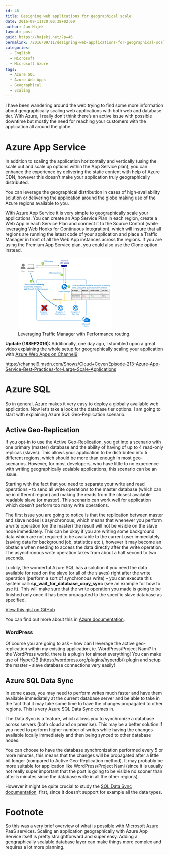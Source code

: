 ```yaml
---
id: 46
title: Designing web applications for geographical scale
date: 2016-09-11T20:00:38+02:00
author: Jan Hajek
layout: post
guid: https://hajekj.net/?p=46
permalink: /2016/09/11/designing-web-applications-for-geographical-scale/
categories:
  - English
  - Microsoft
  - Microsoft Azure
tags:
  - Azure SQL
  - Azure Web Apps
  - Geographical
  - Scaling
---
```


<p>I have been wandering around the web trying to find some more information about geographically scaling web applications with both web and database tier. With Azure, I really don’t think there’s an active issue with possible downtime but mostly the need for reaching your customers with the application all around the globe.</p>



<!--more-->



<h1>Azure App Service</h1>



<p>In addition to scaling the application horizontally and vertically (using the scale out and scale up options within the App Service plan), you can enhance the experience by delivering the static content with help of Azure CDN, however this doesn’t make your application truly geographically distributed.</p>



<p>You can leverage the geographical distribution in cases of high-availability solution or delivering the application around the globe making use of the Azure regions available to you.</p>



<p>With Azure App Service it is very simple to geographically scale your applications. You can create an App Service Plan in each region, create a Web App in each Service Plan and connect it to the Source Control (while leveraging Web Hooks for Continuous Integration), which will insure that all regions are running the latest code of your application and place a Traffic Manager in front of all the Web App instances across the regions. If you are using the Premium App Service plan, you could also use the Clone option instead.</p>


<!-- wp:image {"id":47,"align":"center","coblocks":[]} -->
<div class="wp-block-image"><figure class="aligncenter"><a href="/uploads/2016/09/trafficmanager.png"><img src="/uploads/2016/09/trafficmanager-300x231.png" alt="Leveraging Traffic Manager with Performance routing." class="wp-image-47"/></a><figcaption>Leveraging Traffic Manager with Performance routing.</figcaption></figure></div>
<!-- /wp:image -->


<p><strong>Update (18SEP2016):</strong> Additionally, one day ago, I stumbled upon a great video explaining the whole setup for geographically scaling your application with <a href="https://channel9.msdn.com/Shows/Cloud+Cover/Episode-213-Azure-App-Service-Best-Practices-for-Large-Scale-Applications">Azure Web Apps on Channel9</a>:</p>



<p><a href="https://channel9.msdn.com/Shows/Cloud+Cover/Episode-213-Azure-App-Service-Best-Practices-for-Large-Scale-Applications">https://channel9.msdn.com/Shows/Cloud+Cover/Episode-213-Azure-App-Service-Best-Practices-for-Large-Scale-Applications</a></p>



<h1>Azure SQL</h1>



<p>So in general, Azure makes it very easy to deploy a globally available web application. Now let’s take a look at the database tier options. I am going to start with explaining Azure SQL Geo-Replication scenario.</p>



<h2>Active Geo-Replication</h2>



<p>If you opt-in to use the Active Geo-Replication, you get into a scenario with one primary (master) database and the ability of having of up to 4 read-only replicas (slaves). This allows your application to be distributed into 5 different regions, which should be more than enough in most geo-scenarios. However, for most developers, who have little to no experience with writing geographically scalable applications, this scenario can be an issue.</p>



<p>Starting with the fact that you need to separate your write and read operations – to send all write operations to the master database (which can be in different region) and making the reads from the closest available readable slave (or master). This scenario can work well for application which doesn’t perform too many write operations.</p>



<p>The first issue you are going to notice is that the replication between master and slave nodes is asynchronous, which means that whenever you perform a write operation (on the master) the result will not be visible on the slave node immediately. This can be okay if you are writing some background data which are not required to be available to the current user immediately (saving data for background job, statistics etc.), however it may become an obstacle when needing to access the data directly after the write operation. The asynchronous write operation takes from about a half second to two seconds.</p>



<p>Luckily, the wonderful Azure SQL has a solution if you need the data available for read on the slave (or all of the slaves) right after the write operation (perform a sort of synchronous write) – you can execute this system call: <strong>sp_wait_for_database_copy_sync</strong> (see an example for how to use it). This will make sure that the write operation you made is going to be finished only once it has been propagated to the specific slave database as specified.</p>


<!-- wp:coblocks/gist {"url":"https://gist.github.com/hajekj/17ab3a7a18b1ad545ff000252dc35451","file":"46-1.sql","coblocks":[]} -->
<div class="wp-block-coblocks-gist"><script src="https://gist.github.com/hajekj/17ab3a7a18b1ad545ff000252dc35451.js?file=46-1.sql"></script><noscript><a href="https://gist.github.com/hajekj/17ab3a7a18b1ad545ff000252dc35451#file-46-1-sql">View this gist on GitHub</a></noscript></div>
<!-- /wp:coblocks/gist -->


<p>You can find out more about this in <a href="https://azure.microsoft.com/en-us/documentation/articles/sql-database-geo-replication-overview/#preventing-the-loss-of-critical-data">Azure documentation</a>.</p>


<!-- wp:heading {"level":3,"coblocks":[]} -->
<h3>WordPress</h3>



<p>Of course you are going to ask – how can I leverage the active geo-replication within my existing application, ie. WordPress/Project Nami? In the WordPress world, there is a plugin for almost everything! You can make use of HyperDB (<a href="https://wordpress.org/plugins/hyperdb/"><u>https://wordpress.org/plugins/hyperdb/</u></a>) plugin and setup the master – slave database connections very easily!</p>



<h2>Azure SQL Data Sync</h2>



<p>In some cases, you may need to perform writes much faster and have them available immediately at the current database server and be able to take in the fact that it may take some time to have the changes propagated to other regions. This is very Azure SQL Data Sync comes in.</p>



<p>The Data Sync is a feature, which allows you to synchronize a database across servers (both cloud and on premise). This may be a better solution if you need to perform higher number of writes while having the changes available locally immediately and then being synced to other database nodes.</p>



<p>You can choose to have the database synchronization performed every 5 or more minutes, this means that the changes will be propagated after a little bit longer (compared to Active Geo-Replication method). It may probably be more suitable for application like WordPress/Project Nami (since it is usually not really super important that the post is going to be visible no sooner than after 5 minutes since the database write in all the other regions).</p>



<p>However it might be quite crucial to study the <a href="http://download.microsoft.com/download/4/E/3/4E394315-A4CB-4C59-9696-B25215A19CEF/SQL_Data_Sync_Preview.pdf">SQL Data Sync documentation</a>&nbsp; first, since it doesn’t support for example all the data types.</p>



<h1>Footnote</h1>



<p>So this was a very brief overview of what is possible with Microsoft Azure PaaS services. Scaling an application geographically with Azure App Service itself is pretty straightforward and super easy. Adding a geographically scalable database layer can make things more complex and requires a lot more planning.</p>
